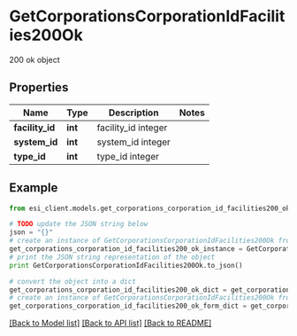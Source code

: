 # GetCorporationsCorporationIdFacilities200Ok

200 ok object

## Properties

Name | Type | Description | Notes
------------ | ------------- | ------------- | -------------
**facility_id** | **int** | facility_id integer | 
**system_id** | **int** | system_id integer | 
**type_id** | **int** | type_id integer | 

## Example

```python
from esi_client.models.get_corporations_corporation_id_facilities200_ok import GetCorporationsCorporationIdFacilities200Ok

# TODO update the JSON string below
json = "{}"
# create an instance of GetCorporationsCorporationIdFacilities200Ok from a JSON string
get_corporations_corporation_id_facilities200_ok_instance = GetCorporationsCorporationIdFacilities200Ok.from_json(json)
# print the JSON string representation of the object
print GetCorporationsCorporationIdFacilities200Ok.to_json()

# convert the object into a dict
get_corporations_corporation_id_facilities200_ok_dict = get_corporations_corporation_id_facilities200_ok_instance.to_dict()
# create an instance of GetCorporationsCorporationIdFacilities200Ok from a dict
get_corporations_corporation_id_facilities200_ok_form_dict = get_corporations_corporation_id_facilities200_ok.from_dict(get_corporations_corporation_id_facilities200_ok_dict)
```
[[Back to Model list]](../README.md#documentation-for-models) [[Back to API list]](../README.md#documentation-for-api-endpoints) [[Back to README]](../README.md)



